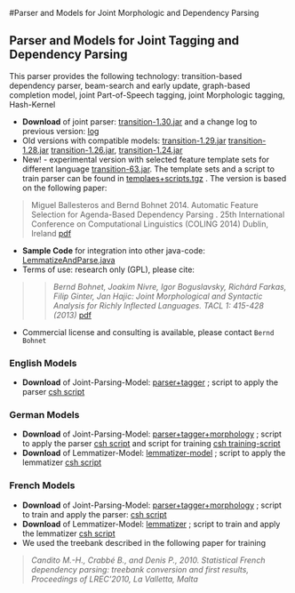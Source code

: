 #Parser and Models for Joint Morphologic and Dependency Parsing

## Parser and Models for Joint Tagging and Dependency Parsing ##

This parser provides the following technology: transition-based dependency parser, beam-search and early update, graph-based completion model, joint Part-of-Speech tagging, joint Morphologic tagging, Hash-Kernel

  * **Download** of joint parser:  [transition-1.30.jar](https://drive.google.com/file/d/0B-qbj-8rtoUMbVEzWDlvd0ZxVFU/edit?usp=sharing)   and a change log to previous version:  [log](https://drive.google.com/file/d/0B-qbj-8rtoUMem9pVEoxYUNVYzg/edit?usp=sharing)
  * Old versions with compatible models: [transition-1.29.jar](https://drive.google.com/file/d/0B-qbj-8rtoUMMlpQSGtRcmxLSms/edit?usp=sharing) [transition-1.28.jar](https://drive.google.com/file/d/0B-qbj-8rtoUMaEN5ZHhhN1JXMkk/edit?usp=sharing) [transition-1.26.jar](https://drive.google.com/file/d/0B-qbj-8rtoUMRHByX0NBMTk2TlE/edit?usp=sharing), [transition-1.24.jar](https://drive.google.com/file/d/0B-qbj-8rtoUMX3p3UjhfWlVRTXM/edit?usp=sharing)
  * New! - experimental version with selected feature template sets for different language [transition-63.jar](https://drive.google.com/file/d/0B-qbj-8rtoUMWmJ5bnhZN0NVZG8/xxx). The template sets and a script to train parser can be found in [templaes+scripts.tgz](https://drive.google.com/file/d/0B-qbj-8rtoUMbk9VXzlrZ3ZkazQ/view?usp=sharing) . The version is based on the following paper:

> Miguel Ballesteros and Bernd Bohnet   2014.   Automatic Feature Selection for Agenda-Based Dependency Parsing . 25th International Conference on Computational Linguistics (COLING 2014) Dublin, Ireland [pdf](http://anthology.aclweb.org/C/C14/C14-1076.pdf)
  * **Sample Code** for integration into other java-code: [LemmatizeAndParse.java](https://drive.google.com/file/d/0B-qbj-8rtoUMenh3VllFVUYtbDg/edit?usp=sharing)
  * Terms of use: research only (GPL), please cite:
> > _Bernd Bohnet, Joakim Nivre, Igor Boguslavsky, Richárd Farkas, Filip Ginter, Jan Hajic: Joint Morphological and Syntactic Analysis for Richly Inflected Languages. TACL 1: 415-428 (2013)_ [pdf](http://www.transacl.org/wp-content/uploads/2013/10/paperno34.pdf)
  * Commercial license and consulting is available, please contact `Bernd Bohnet`

### English Models ###
  * **Download** of Joint-Parsing-Model: [parser+tagger](https://drive.google.com/file/d/0B-qbj-8rtoUMWWlINVhqdTU0bjQ/view?usp=sharing) ; script to apply the parser [csh script](https://drive.google.com/file/d/0B-qbj-8rtoUMTUhKQ3RwNFB3amM/view?usp=sharing)


### German Models ###
  * **Download** of Joint-Parsing-Model: [parser+tagger+morphology](https://drive.google.com/file/d/0B-qbj-8rtoUMLUg5NGpBVW9JNkE/edit?usp=sharing) ; script to apply the parser [csh script](https://drive.google.com/file/d/0B-qbj-8rtoUMeUhjNWM5Qkd2VUk/edit?usp=sharing) and script for training [csh training-script](https://drive.google.com/file/d/0B-qbj-8rtoUMN2hWSlJPYWxJMmM/edit?usp=sharing)
  * **Download** of Lemmatizer-Model: [lemmatizer-model](https://drive.google.com/file/d/0B-qbj-8rtoUMaUVsWUFuOE81ZW8/edit?usp=sharing) ; script to apply the lemmatizer [csh script](https://drive.google.com/file/d/0B-qbj-8rtoUMaGwzalFKT1hYUXM/edit?usp=sharing)

### French Models ###
  * **Download** of Joint-Parsing-Model: [parser+tagger+morphology](https://drive.google.com/file/d/0B-qbj-8rtoUMYV8yalAtcFk0WFE/edit?usp=sharing)  ; script to train and apply the parser: [csh script](https://drive.google.com/file/d/0B-qbj-8rtoUMSlY4SmtTaHQtZU0/edit?usp=sharing)
  * **Download** of Lemmatizer-Model: [lemmatizer](https://drive.google.com/file/d/0B-qbj-8rtoUMMEYwY0FFLUVmeEU/edit?usp=sharing) ; script to train and apply the lemmatizer  [csh script](https://drive.google.com/file/d/0B-qbj-8rtoUMWWRzR09zblNXcDg/edit?usp=sharing)
  * We used the treebank described in the following paper for training


> _Candito M.-H., Crabbé B., and Denis P., 2010. Statistical French dependency parsing: treebank conversion and first results, Proceedings of LREC'2010, La Valletta, Malta_